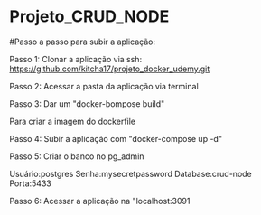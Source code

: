 # Projeto_CRUD_NODE

#Passo a passo para subir a aplicação:

Passo 1:
Clonar a aplicação via ssh: https://github.com/kitcha17/projeto_docker_udemy.git

Passo 2:
Acessar a pasta da aplicação via terminal

Passo 3:
Dar um "docker-bompose build"

Para criar a imagem do dockerfile

Passo 4:
Subir a aplicação com "docker-compose up -d"

Passo 5:
Criar o banco no pg_admin

Usuário:postgres
Senha:mysecretpassword
Database:crud-node
Porta:5433

Passo 6:
Acessar a aplicação na "localhost:3091

